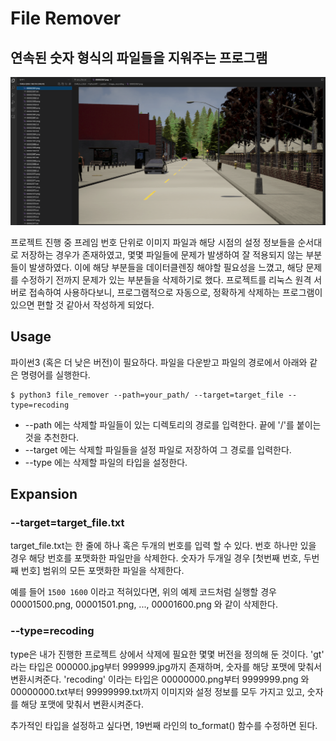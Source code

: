# File Remover

## 연속된 숫자 형식의 파일들을 지워주는 프로그램

![프로젝트](src/format.png)

프로젝트 진행 중 프레임 번호 단위로 이미지 파일과 해당 시점의 설정 정보들을 순서대로 저장하는 경우가 존재하였고, 몇몇 파일들에 문제가 발생하여 잘 적용되지 않는 부분들이 발생하였다.
이에 해당 부분들을 데이터클렌징 해야할 필요성을 느꼈고, 해당 문제를 수정하기 전까지 문제가 있는 부분들을 삭제하기로 했다.
프로젝트를 리눅스 원격 서버로 접속하여 사용하다보니, 프로그램적으로 자동으로, 정확하게 삭제하는 프로그램이 있으면 편할 것 같아서 작성하게 되었다.

## Usage

파이썬3 (혹은 더 낮은 버전)이 필요하다.
파일을 다운받고 파일의 경로에서 아래와 같은 명령어를 실행한다.

```
$ python3 file_remover --path=your_path/ --target=target_file --type=recoding
```

* --path 에는 삭제할 파일들이 있는 디렉토리의 경로를 입력한다. 끝에 '/'를 붙이는 것을 추천한다.
* --target 에는 삭제할 파일들을 설정 파일로 저장하여 그 경로를 입력한다.
* --type 에는 삭제할 파일의 타입을 설정한다.

## Expansion

### --target=target_file.txt

target_file.txt는 한 줄에 하나 혹은 두개의 번호를 입력 할 수 있다.
번호 하나만 있을 경우 해당 번호를 포맷화한 파일만을 삭제한다.
숫자가 두개일 경우 [첫번째 번호, 두번째 번호] 범위의 모든 포맷화한 파일을 삭제한다.

예를 들어 `1500 1600` 이라고 적혀있다면, 위의 예제 코드처럼 실행할 경우 00001500.png, 00001501.png, ..., 00001600.png 와 같이 삭제한다.

### --type=recoding

type은 내가 진행한 프로젝트 상에서 삭제에 필요한 몇몇 버전을 정의해 둔 것이다.
'gt' 라는 타입은 000000.jpg부터 999999.jpg까지 존재하며, 숫자를 해당 포맷에 맞춰서 변환시켜준다.
'recoding' 이라는 타입은 00000000.png부터 9999999.png 와 00000000.txt부터 99999999.txt까지 이미지와 설정 정보를 모두 가지고 있고, 숫자를 해당 포맷에 맞춰서 변환시켜준다.

추가적인 타입을 설정하고 싶다면, 19번째 라인의 to_format() 함수를 수정하면 된다.
